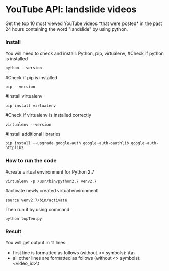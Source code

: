 # YouTube API: landslide videos


Get the top 10 most viewed YouTube videos \*that were posted\* in the past 24 hours containing the word "landslide" by using python.

### Install
You will need to check and install: Python, pip, virtualenv, 
#Check if python is installed
```
python --version
```
#Check if pip is installed
```
pip --version
```
#Install virtualenv
```
pip install virtualenv
```
#Check if virtualenv is installed correctly
```
virtualenv --version
```
#Install additional libraries
```
pip install --upgrade google-auth google-auth-oauthlib google-auth-httplib2
```
### How to run the code
#create virtual environment for Python 2.7
```
virtualenv -p /usr/bin/python2.7 venv2.7
```
#activate newly created virtual environment
```
source venv2.7/bin/activate
```
Then run it by using command:
```
python topTen.py
```
### Result
You will get output in 11 lines:
- first line is formatted as follows (without <> symbols): <startDate>\t<endDate>\n
- all other lines are formatted as follows (without <> symbols): <video_id>\t<title>\t<viewCount>\n